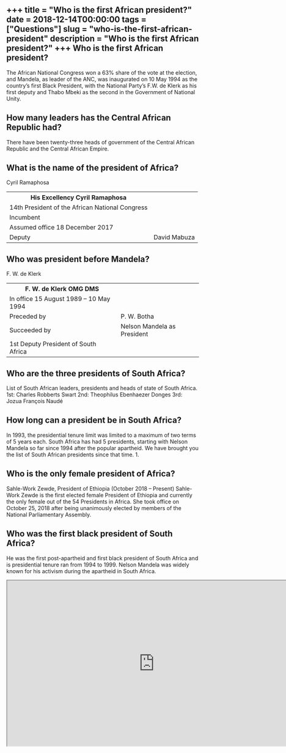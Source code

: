+++
title = "Who is the first African president?"
date = 2018-12-14T00:00:00
tags = ["Questions"]
slug = "who-is-the-first-african-president"
description = "Who is the first African president?"
+++
Who is the first African president?
-----------------------------------

The African National Congress won a 63% share of the vote at the election, and Mandela, as leader of the ANC, was inaugurated on 10 May 1994 as the country’s first Black President, with the National Party’s F.W. de Klerk as his first deputy and Thabo Mbeki as the second in the Government of National Unity.

How many leaders has the Central African Republic had?
------------------------------------------------------

There have been twenty-three heads of government of the Central African Republic and the Central African Empire.

What is the name of the president of Africa?
--------------------------------------------

Cyril Ramaphosa

<table><tr><th>His Excellency Cyril Ramaphosa</th></tr><tr><td>14th President of the African National Congress</td></tr><tr><td>Incumbent</td></tr><tr><td>Assumed office 18 December 2017</td></tr><tr><td>Deputy</td><td>David Mabuza</td></tr></table>

Who was president before Mandela?
---------------------------------

F. W. de Klerk

<table><tr><th>F. W. de Klerk OMG DMS</th></tr><tr><td>In office 15 August 1989 – 10 May 1994</td></tr><tr><td>Preceded by</td><td>P. W. Botha</td></tr><tr><td>Succeeded by</td><td>Nelson Mandela as President</td></tr><tr><td>1st Deputy President of South Africa</td></tr></table>

Who are the three presidents of South Africa?
---------------------------------------------

List of South African leaders, presidents and heads of state of South Africa. 1st: Charles Robberts Swart 2nd: Theophilus Ebenhaezer Donges 3rd: Jozua François Naudé

How long can a president be in South Africa?
--------------------------------------------

In 1993, the presidential tenure limit was limited to a maximum of two terms of 5 years each. South Africa has had 5 presidents, starting with Nelson Mandela so far since 1994 after the popular apartheid. We have brought you the list of South African presidents since that time. 1.

Who is the only female president of Africa?
-------------------------------------------

Sahle-Work Zewde, President of Ethiopia (October 2018 – Present) Sahle-Work Zewde is the first elected female President of Ethiopia and currently the only female out of the 54 Presidents in Africa. She took office on October 25, 2018 after being unanimously elected by members of the National Parliamentary Assembly.

Who was the first black president of South Africa?
--------------------------------------------------

He was the first post-apartheid and first black president of South Africa and is presidential tenure ran from 1994 to 1999. Nelson Mandela was widely known for his activism during the apartheid in South Africa.

<iframe allow="accelerometer; autoplay; clipboard-write; encrypted-media; gyroscope; picture-in-picture" allowfullscreen="" class="__youtube_prefs__  epyt-is-override  no-lazyload" data-no-lazy="1" data-origheight="433" data-origwidth="770" data-skipgform_ajax_framebjll="" height="433" id="_ytid_55051" loading="lazy" src="https://www.youtube.com/embed/0UMsuRMIkVU?enablejsapi=1&autoplay=0&cc_load_policy=0&cc_lang_pref=&iv_load_policy=1&loop=0&modestbranding=0&rel=1&fs=1&playsinline=0&autohide=2&theme=dark&color=red&controls=1&" title="YouTube player" width="770"></iframe>